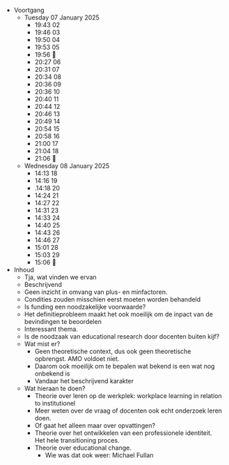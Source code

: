 - Voortgang
	- Tuesday 07 January 2025
		- 19:43 02
		- 19:46 03
		- 19:50 04
		- 19:53 05
		- 19:56 🛑
		- 20:27 06
		- 20:31 07
		- 20:34 08
		- 20:36 09
		- 20:36 10
		- 20:40 11
		- 20:44 12
		- 20:46 13
		- 20:49 14
		- 20:54 15
		- 20:58 16
		- 21:00 17
		- 21:04 18
		- 21:06 🛑
	- Wednesday 08 January 2025
		- 14:13 18
		- 14:16 19
		- .14:18 20
		- 14:24 21
		- 14:27 22
		- 14:31 23
		- 14:33 24
		- 14:40 25
		- 14:43 26
		- 14:46 27
		- 15:01 28
		- 15:03 29
		- 15:06 🛑
- Inhoud
	- Tja, wat vinden we ervan
	- Beschrijvend
	- Geen inzicht in omvang van plus- en minfactoren.
	- Condities zouden misschien eerst moeten worden behandeld
	- Is funding een noodzakelijke voorwaarde?
	- Het definitieprobleem maakt het ook moeilijk om de inpact van de bevindingen te beoordelen
	- Interessant thema.
	- Is de noodzaak van educational research door docenten buiten kijf?
	- Wat mist er?
		- Geen theoretische context, dus ook geen theoretische opbrengst. AMO voldoet niet.
		- Daarom ook moeilijk om te bepalen wat bekend is een wat nog onbekend is
		- Vandaar het beschrijvend karakter
	- Wat hieraan te doen?
		- Theorie over leren op de werkplek: workplace learning in relation to institutionel
		- Meer weten over de vraag of docenten ook echt onderzoek leren doen.
		- Of gaat het alleen maar over opvattingen?
		- Theorie over het ontwikkelen van een professionele identiteit. Het hele transitioning proces.
		- Theorie over educational change.
			- Wie was dat ook weer: Michael Fullan